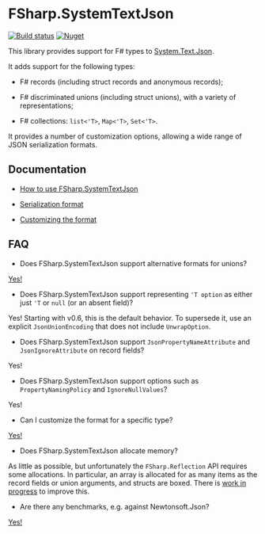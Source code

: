 # FSharp.SystemTextJson

[![Build status](https://github.com/Tarmil/FSharp.SystemTextJson/workflows/Build/badge.svg)](https://github.com/Tarmil/FSharp.SystemTextJson/actions?query=workflow%3ABuild)
[![Nuget](https://img.shields.io/nuget/v/FSharp.SystemTextJson?logo=nuget)](https://nuget.org/packages/FSharp.SystemTextJson)

This library provides support for F# types to [System.Text.Json](https://devblogs.microsoft.com/dotnet/try-the-new-system-text-json-apis/).

It adds support for the following types:

* F# records (including struct records and anonymous records);

* F# discriminated unions (including struct unions), with a variety of representations;

* F# collections: `list<'T>`, `Map<'T>`, `Set<'T>`.

It provides a number of customization options, allowing a wide range of JSON serialization formats.

## Documentation

* [How to use FSharp.SystemTextJson](docs/Using.md)

* [Serialization format](docs/Format.md)

* [Customizing the format](docs/Customizing.md)

## FAQ

* Does FSharp.SystemTextJson support alternative formats for unions?

[Yes!](docs/Customizing.md)

* Does FSharp.SystemTextJson support representing `'T option` as either just `'T` or `null` (or an absent field)?

Yes! Starting with v0.6, this is the default behavior.
To supersede it, use an explicit `JsonUnionEncoding` that does not include `UnwrapOption`.

* Does FSharp.SystemTextJson support `JsonPropertyNameAttribute` and `JsonIgnoreAttribute` on record fields?

Yes!

* Does FSharp.SystemTextJson support options such as `PropertyNamingPolicy` and `IgnoreNullValues`?

Yes!

* Can I customize the format for a specific type?

[Yes!](docs/Customizing.md#how-to-apply-customizations)

* Does FSharp.SystemTextJson allocate memory?

As little as possible, but unfortunately the `FSharp.Reflection` API requires some allocations. In particular, an array is allocated for as many items as the record fields or union arguments, and structs are boxed. There is [work in progress](https://github.com/Tarmil/FSharp.SystemTextJson/pull/15) to improve this.

* Are there any benchmarks, e.g. against Newtonsoft.Json?

[Yes!](https://github.com/Tarmil/FSharp.SystemTextJson/pull/11)